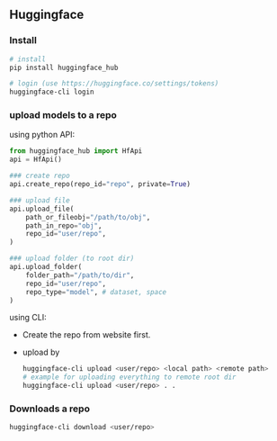 ## Huggingface

### Install

```bash
# install
pip install huggingface_hub

# login (use https://huggingface.co/settings/tokens)
huggingface-cli login
```

### upload models to a repo

using python API:

```python
from huggingface_hub import HfApi
api = HfApi()

### create repo
api.create_repo(repo_id="repo", private=True)

### upload file
api.upload_file(
    path_or_fileobj="/path/to/obj",
    path_in_repo="obj",
    repo_id="user/repo",
)

### upload folder (to root dir)
api.upload_folder(
    folder_path="/path/to/dir",
    repo_id="user/repo",
    repo_type="model", # dataset, space
)
```

using CLI:

* Create the repo from website first.

* upload by

  ```bash
  huggingface-cli upload <user/repo> <local path> <remote path>
  # example for uploading everything to remote root dir
  huggingface-cli upload <user/repo> . .
  ```

  
### Downloads a repo

```bash
huggingface-cli download <user/repo>
```

